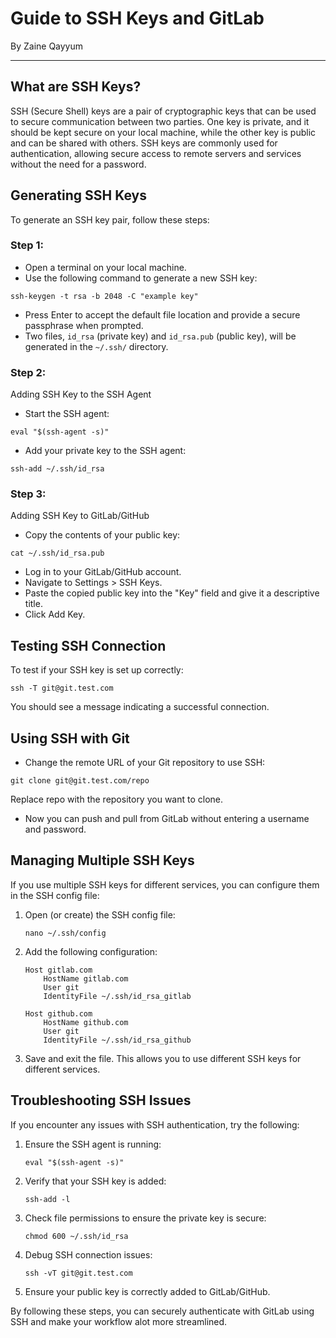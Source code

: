
# Guide to SSH Keys and GitLab

By Zaine Qayyum

---

## What are SSH Keys?

SSH (Secure Shell) keys are a pair of cryptographic keys that can be used to secure communication between two parties. One key is private, and it should be kept secure on your local machine, while the other key is public and can be shared with others. SSH keys are commonly used for authentication, allowing secure access to remote servers and services without the need for a password.

## Generating SSH Keys

To generate an SSH key pair, follow these steps:

### Step 1:

-   Open a terminal on your local machine.
-   Use the following command to generate a new SSH key:

`ssh-keygen -t rsa -b 2048 -C "example key"`

-   Press Enter to accept the default file location and provide a secure passphrase when prompted.
-   Two files, `id_rsa` (private key) and `id_rsa.pub` (public key), will be generated in the `~/.ssh/` directory.

### Step 2:

Adding SSH Key to the SSH Agent

-   Start the SSH agent:

`eval "$(ssh-agent -s)"`

-   Add your private key to the SSH agent:

`ssh-add ~/.ssh/id_rsa`

### Step 3:

Adding SSH Key to GitLab/GitHub

-   Copy the contents of your public key:

`cat ~/.ssh/id_rsa.pub`

-   Log in to your GitLab/GitHub account.
-   Navigate to Settings > SSH Keys.
-   Paste the copied public key into the "Key" field and give it a descriptive title.
-   Click Add Key.

## Testing SSH Connection

To test if your SSH key is set up correctly:

`ssh -T git@git.test.com`

You should see a message indicating a successful connection.

## Using SSH with Git

-   Change the remote URL of your Git repository to use SSH:

`git clone git@git.test.com/repo`

Replace repo with the repository you want to clone.

-   Now you can push and pull from GitLab without entering a username and password.

## Managing Multiple SSH Keys

If you use multiple SSH keys for different services, you can configure them in the SSH config file:

1.  Open (or create) the SSH config file:
    
    ```
    nano ~/.ssh/config
    ```
    
2.  Add the following configuration:
    
    ```
    Host gitlab.com
        HostName gitlab.com
        User git
        IdentityFile ~/.ssh/id_rsa_gitlab
    
    Host github.com
        HostName github.com
        User git
        IdentityFile ~/.ssh/id_rsa_github
    ```
    
3.  Save and exit the file. This allows you to use different SSH keys for different services.
    

## Troubleshooting SSH Issues

If you encounter any issues with SSH authentication, try the following:

1.  Ensure the SSH agent is running:
    
    ```
    eval "$(ssh-agent -s)"
    ```
    
2.  Verify that your SSH key is added:
    
    ```
    ssh-add -l
    ```
    
3.  Check file permissions to ensure the private key is secure:
    
    ```
    chmod 600 ~/.ssh/id_rsa
    ```
    
4.  Debug SSH connection issues:
    
    ```
    ssh -vT git@git.test.com
    ```
    
5.  Ensure your public key is correctly added to GitLab/GitHub.

By following these steps, you can securely authenticate with GitLab using SSH and make your workflow alot more streamlined.
